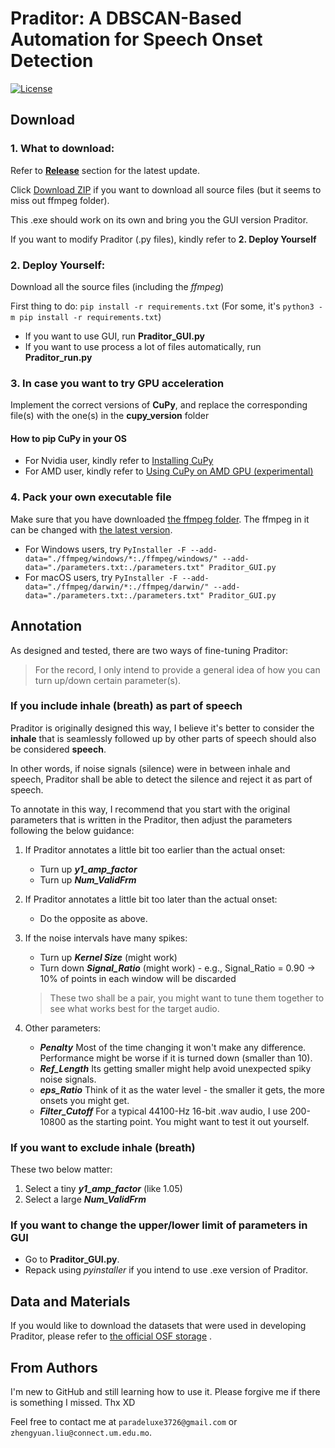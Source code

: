 # Praditor: A DBSCAN-Based Automation for Speech Onset Detection
[![License](https://img.shields.io/badge/License-MIT-blue.svg)](https://opensource.org/licenses/MIT)
## Download

### 1. What to download:

Refer to **[Release](https://github.com/Paradeluxe/Praditor/releases)** section for the latest update.

Click [Download ZIP](https://github.com/Paradeluxe/Praditor/archive/refs/heads/master.zip) if you want to download all source files (but it seems to miss out ffmpeg folder).

This .exe should work on its own and bring you the GUI version Praditor.

If you want to modify Praditor (.py files), kindly refer to **2. Deploy Yourself**

### 2. Deploy Yourself:

Download all the source files (including the *ffmpeg*)

First thing to do: `pip install -r requirements.txt` (For some, it's `python3 -m pip install -r requirements.txt`)

- If you want to use GUI, run **Praditor_GUI.py**
- If you want to use process a lot of files automatically, run **Praditor_run.py**


### 3. In case you want to try GPU acceleration

Implement the correct versions of **CuPy**, and replace the corresponding file(s) with the one(s) in the **cupy_version** folder

#### How to pip CuPy in your OS
- For Nvidia user, kindly refer to [Installing CuPy](https://docs.cupy.dev/en/stable/install.html#installing-cupy)
- For AMD user, kindly refer to [Using CuPy on AMD GPU (experimental)](https://docs.cupy.dev/en/stable/install.html#using-cupy-on-amd-gpu-experimental)

### 4. Pack your own executable file

Make sure that you have downloaded [the ffmpeg folder](https://github.com/Paradeluxe/Praditor/tree/master/ffmpeg). The ffmpeg in it can be changed with [the latest version](https://ffmpeg.org/download.html).

- For Windows users, try `PyInstaller -F --add-data="./ffmpeg/windows/*:./ffmpeg/windows/" --add-data="./parameters.txt:./parameters.txt" Praditor_GUI.py`
- For macOS users, try `PyInstaller -F --add-data="./ffmpeg/darwin/*:./ffmpeg/darwin/" --add-data="./parameters.txt:./parameters.txt" Praditor_GUI.py`

## Annotation

As designed and tested, there are two ways of fine-tuning Praditor:

> For the record, I only intend to provide a general idea of how you can turn up/down certain parameter(s).

### If you include inhale (breath) as part of speech
Praditor is originally designed this way, I believe it's better to consider the **inhale** that is seamlessly followed up by
 other parts of speech should also be considered **speech**. 

In other words, if noise signals (silence) were in between inhale and speech, Praditor shall be able to detect the silence
and reject it as part of speech.

To annotate in this way, I recommend that you start with the original parameters that is written in the Praditor, 
then adjust the parameters following the below guidance:

1. If Praditor annotates a little bit too earlier than the actual onset:
   - Turn up ***y1_amp_factor***
   - Turn up ***Num_ValidFrm***

2. If Praditor annotates a little bit too later than the actual onset:
   
   - Do the opposite as above.

3. If the noise intervals have many spikes:
   - Turn up ***Kernel Size*** (might work) 
   - Turn down ***Signal_Ratio*** (might work) - e.g., Signal_Ratio = 0.90 -> 10% of points in each window will be discarded

   > These two shall be a pair, you might want to tune them together to see what works best for the target audio.
   
4. Other parameters:
   - ***Penalty*** Most of the time changing it won't make any difference. Performance might be worse if it is turned down (smaller than 10).
   - ***Ref_Length*** Its getting smaller might help avoid unexpected spiky noise signals.
   - ***eps_Ratio*** Think of it as the water level - the smaller it gets, the more onsets you might get.
   - ***Filter_Cutoff*** For a typical 44100-Hz 16-bit .wav audio, I use 200-10800 as the starting point. You might want to test it out yourself.

### If you want to exclude inhale (breath)

These two below matter:

1. Select a tiny ***y1_amp_factor*** (like 1.05)
2. Select a large ***Num_ValidFrm***

### If you want to change the upper/lower limit of parameters in GUI

- Go to **Praditor_GUI.py**. 
- Repack using *pyinstaller* if you intend to use .exe version of Praditor.

## Data and Materials

If you would like to download the datasets that were used in developing Praditor, please refer to [the official OSF storage](https://osf.io/9se8r/)
.

## From Authors
I'm new to GitHub and still learning how to use it. Please forgive me if there is something I missed. Thx XD

Feel free to contact me at `paradeluxe3726@gmail.com` or `zhengyuan.liu@connect.um.edu.mo`.
